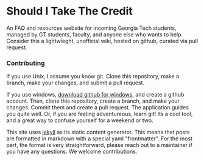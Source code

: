 Should I Take The Credit
========================

An FAQ and resources website for incoming Georgia Tech students, managed by GT
students, faculty, and anyone else who wants to help. Consider this a
lightwieght, unofficial wiki, hosted on github, curated via pull request.

### Contributing
If you use Unix, I assume you know git. Clone this repository, make a
branch, make your changes, and submit a pull request.

If you use windows, [download github for windows][1], and create a github
account. Then, clone this repository, create a branch, and make your changes.
Commit them and create a pull request. The application guides you quite well.
Or, if you are feeling adventureous, learn git! Its a cool tool, and a great
way to confuse yourself for a weekend or two.

This site uses [jekyll][2] as its static content generator. This means that
posts are formatted in markdown with a special yaml "frontmatter". For the most
part, the format is very straightforward, please reach out to a maintainer if
you have any questions. We welcome contributions.


[1]: https://desktop.github.com/
[2]: https://jekyllrb.com/
